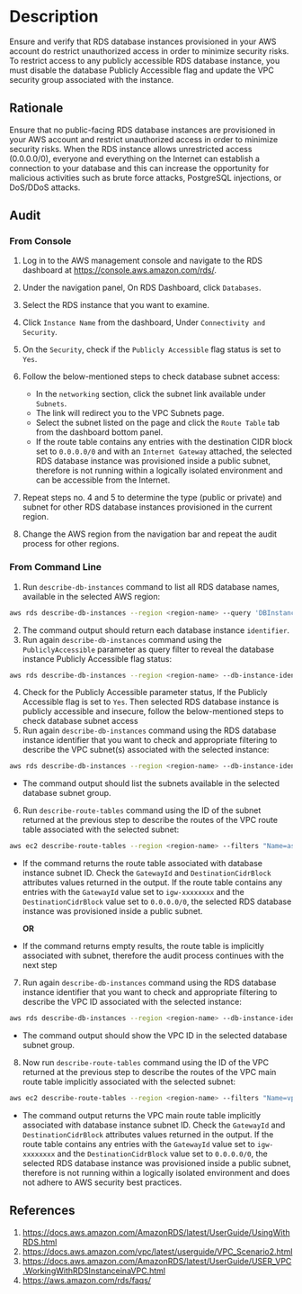 # Description

Ensure and verify that RDS database instances provisioned in your AWS account do restrict unauthorized access in order to minimize security risks. To restrict access to any publicly accessible RDS database instance, you must disable the database Publicly Accessible flag and update the VPC security group associated with the instance.

## Rationale

Ensure that no public-facing RDS database instances are provisioned in your AWS account and restrict unauthorized access in order to minimize security risks. When the RDS instance allows unrestricted access (0.0.0.0/0), everyone and everything on the Internet can establish a connection to your database and this can increase the opportunity for malicious activities such as brute force attacks, PostgreSQL injections, or DoS/DDoS attacks.

## Audit

### From Console

1. Log in to the AWS management console and navigate to the RDS dashboard at <https://console.aws.amazon.com/rds/>.
2. Under the navigation panel, On RDS Dashboard, click `Databases`.
3. Select the RDS instance that you want to examine.
4. Click `Instance Name` from the dashboard, Under `Connectivity and Security`.
5. On the `Security`, check if the `Publicly Accessible` flag status is set to `Yes`.
6. Follow the below-mentioned steps to check database subnet access:

    - In the `networking` section, click the subnet link available under `Subnets`.
    - The link will redirect you to the VPC Subnets page.
    - Select the subnet listed on the page and click the `Route Table` tab from the dashboard bottom panel.
    - If the route table contains any entries with the destination CIDR block set to `0.0.0.0/0` and with an `Internet Gateway` attached, the selected RDS database instance was provisioned inside a public subnet, therefore is not running within a logically isolated environment and can be accessible from the Internet.

7. Repeat steps no. 4 and 5 to determine the type (public or private) and subnet for other RDS database instances provisioned in the current region.
8. Change the AWS region from the navigation bar and repeat the audit process for other regions.

### From Command Line

1. Run `describe-db-instances` command to list all RDS database names, available in the selected AWS region:

```sh
aws rds describe-db-instances --region <region-name> --query 'DBInstances[*].DBInstanceIdentifier'
```

2. The command output should return each database instance `identifier`.
3. Run again `describe-db-instances` command using the `PubliclyAccessible` parameter as query filter to reveal the database instance Publicly Accessible flag status:

```sh
aws rds describe-db-instances --region <region-name> --db-instance-identifier <db-instance-name> --query 'DBInstances[*].PubliclyAccessible'
```

4. Check for the Publicly Accessible parameter status, If the Publicly Accessible flag is set to `Yes`. Then selected RDS database instance is publicly accessible and insecure, follow the below-mentioned steps to check database subnet access
5. Run again `describe-db-instances` command using the RDS database instance identifier that you want to check and appropriate filtering to describe the VPC subnet(s) associated with the selected instance:

```sh
aws rds describe-db-instances --region <region-name> --db-instance-identifier <db-name> --query 'DBInstances[*].DBSubnetGroup.Subnets[]'
```

- The command output should list the subnets available in the selected database subnet group.

6. Run `describe-route-tables` command using the ID of the subnet returned at the previous step to describe the routes of the VPC route table associated with the selected subnet:

```sh
aws ec2 describe-route-tables --region <region-name> --filters "Name=association.subnet-id,Values=<SubnetID>" --query 'RouteTables[*].Routes[]'
```

- If the command returns the route table associated with database instance subnet ID. Check the `GatewayId` and `DestinationCidrBlock` attributes values returned in the output. If the route table contains any entries with the `GatewayId` value set to `igw-xxxxxxxx` and the `DestinationCidrBlock` value set to `0.0.0.0/0`, the selected RDS database instance was provisioned inside a public subnet.

    **OR**
- If the command returns empty results, the route table is implicitly associated with subnet, therefore the audit process continues with the next step

7. Run again `describe-db-instances` command using the RDS database instance identifier that you want to check and appropriate filtering to describe the VPC ID associated with the selected instance:

```sh
aws rds describe-db-instances --region <region-name> --db-instance-identifier <db-name> --query 'DBInstances[*].DBSubnetGroup.VpcId'
```

- The command output should show the VPC ID in the selected database subnet group.

8. Now run `describe-route-tables` command using the ID of the VPC returned at the previous step to describe the routes of the VPC main route table implicitly associated with the selected subnet:

```sh
aws ec2 describe-route-tables --region <region-name> --filters "Name=vpc-id,Values=<VPC-ID>" "Name=association.main,Values=true" --query 'RouteTables[*].Routes[]'
```

- The command output returns the VPC main route table implicitly associated with database instance subnet ID. Check the `GatewayId` and `DestinationCidrBlock` attributes values returned in the output. If the route table contains any entries with the `GatewayId` value set to `igw-xxxxxxxx` and the `DestinationCidrBlock` value set to `0.0.0.0/0`, the selected RDS database instance was provisioned inside a public subnet, therefore is not running within a logically isolated environment and does not adhere to AWS security best practices.

## References

1. <https://docs.aws.amazon.com/AmazonRDS/latest/UserGuide/UsingWithRDS.html>
2. <https://docs.aws.amazon.com/vpc/latest/userguide/VPC_Scenario2.html>
3. <https://docs.aws.amazon.com/AmazonRDS/latest/UserGuide/USER_VPC.WorkingWithRDSInstanceinaVPC.html>
4. <https://aws.amazon.com/rds/faqs/>
